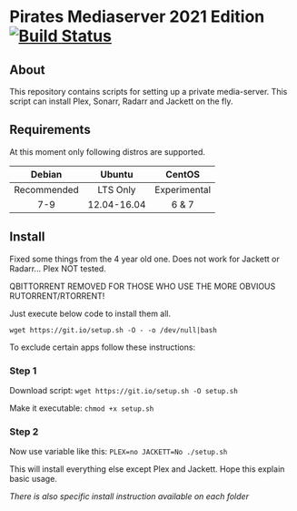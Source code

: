 # Pirates Mediaserver 2021 Edition [![Build Status](https://travis-ci.org/sayem314/pirates-mediaserver.svg?branch=master)](https://travis-ci.org/sayem314/pirates-mediaserver)

## About

This repository contains scripts for setting up a private media-server. This script can install Plex, Sonarr, Radarr and Jackett on the fly.

## Requirements

At this moment only following distros are supported.

|   Debian    |   Ubuntu    |    CentOS    |
| :---------: | :---------: | :----------: |
| Recommended |  LTS Only   | Experimental |
|     7-9     | 12.04-16.04 |    6 & 7     |

## Install

Fixed some things from the 4 year old one. Does not work for Jackett or Radarr... Plex NOT tested.

QBITTORRENT REMOVED FOR THOSE WHO USE THE MORE OBVIOUS RUTORRENT/RTORRENT! 

Just execute below code to install them all.

`wget https://git.io/setup.sh -O - -o /dev/null|bash`

To exclude certain apps follow these instructions:

### Step 1

Download script: `wget https://git.io/setup.sh -O setup.sh`

Make it executable: `chmod +x setup.sh`

### Step 2

Now use variable like this: `PLEX=no JACKETT=No ./setup.sh`

This will install everything else except Plex and Jackett. Hope this explain basic usage.

_There is also specific install instruction available on each folder_
